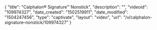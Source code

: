 {
    "title": "Calphalon&reg; Signature&trade; Nonstick",
    "description": "",
    "videoid": "109974327",
    "date_created": "1502519911",
    "date_modified": "1504247456",
    "type": "captivate",
    "layout": "video",
    "url": "\/v\/calphalon-signature-nonstick\/109974327"
}